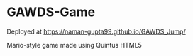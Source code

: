 # GAWDS-Game

Deployed at https://naman-gupta99.github.io/GAWDS_Jump/

Mario-style game made using Quintus HTML5
